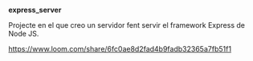 **express_server**

Projecte en el que creo un servidor fent servir el framework Express de Node JS.

https://www.loom.com/share/6fc0ae8d2fad4b9fadb32365a7fb51f1
